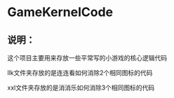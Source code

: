 # GameKernelCode


说明：
----------------------------------------------------
这个项目主要用来存放一些平常写的小游戏的核心逻辑代码

llk文件夹存放的是连连看如何消除2个相同图标的代码

xxl文件夹存放的是消消乐如何消除3个相同图标的代码
